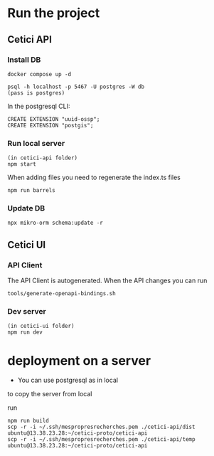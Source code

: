 # Run the project

## Cetici API

### Install DB

```
docker compose up -d

psql -h localhost -p 5467 -U postgres -W db
(pass is postgres)
```

In the postgresql CLI:

```
CREATE EXTENSION "uuid-ossp";
CREATE EXTENSION "postgis";
```

### Run local server

```
(in cetici-api folder)
npm start
```

When adding files you need to regenerate the index.ts files

```
npm run barrels
```

### Update DB

```
npx mikro-orm schema:update -r
```

## Cetici UI

### API Client

The API Client is autogenerated. When the API changes you can run

```
tools/generate-openapi-bindings.sh
```

### Dev server

```
(in cetici-ui folder)
npm run dev
```

# deployment on a server

- You can use postgresql as in local

to copy the server from local

run

```
npm run build
scp -r -i ~/.ssh/mespropresrecherches.pem ./cetici-api/dist ubuntu@13.38.23.28:~/cetici-proto/cetici-api
scp -r -i ~/.ssh/mespropresrecherches.pem ./cetici-api/temp ubuntu@13.38.23.28:~/cetici-proto/cetici-api
```
